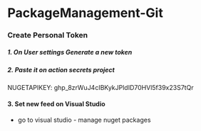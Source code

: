 # PackageManagement-Git



### Create Personal Token
##### 1. On User settings Generate a new token
##### 2. Paste it on action secrets project
NUGETAPIKEY: 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

#### 3. Set new feed on Visual Studio
- go to visual studio - manage nuget packages

